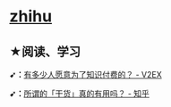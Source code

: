 # [zhihu](https://github.com/ppambler/zhihu)

## ★阅读、学习

**➹：**[有多少人愿意为了知识付费的？ - V2EX](https://www.v2ex.com/t/478841)

**➹：**[所谓的「干货」真的有用吗？ - 知乎](https://www.zhihu.com/question/53471531)

